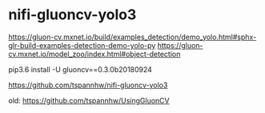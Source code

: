# nifi-gluoncv-yolo3


https://gluon-cv.mxnet.io/build/examples_detection/demo_yolo.html#sphx-glr-build-examples-detection-demo-yolo-py
https://gluon-cv.mxnet.io/model_zoo/index.html#object-detection

pip3.6 install -U gluoncv==0.3.0b20180924

https://github.com/tspannhw/nifi-gluoncv-yolo3

old:   https://github.com/tspannhw/UsingGluonCV
